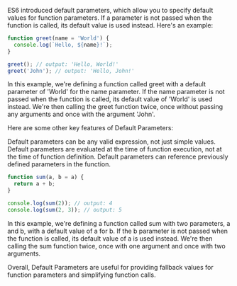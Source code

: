 ES6 introduced default parameters, which allow you to specify default values for function parameters. If a parameter is not passed when the function is called, its default value is used instead. Here's an example:

```javascript
function greet(name = 'World') {
  console.log(`Hello, ${name}!`);
}

greet(); // output: 'Hello, World!'
greet('John'); // output: 'Hello, John!'
```

In this example, we're defining a function called greet with a default parameter of 'World' for the name parameter. If the name parameter is not passed when the function is called, its default value of 'World' is used instead. We're then calling the greet function twice, once without passing any arguments and once with the argument 'John'.

Here are some other key features of Default Parameters:

Default parameters can be any valid expression, not just simple values.
Default parameters are evaluated at the time of function execution, not at the time of function definition.
Default parameters can reference previously defined parameters in the function.

```javascript
function sum(a, b = a) {
  return a + b;
}

console.log(sum(2)); // output: 4
console.log(sum(2, 3)); // output: 5
```
In this example, we're defining a function called sum with two parameters, a and b, with a default value of a for b. If the b parameter is not passed when the function is called, its default value of a is used instead. We're then calling the sum function twice, once with one argument and once with two arguments.

Overall, Default Parameters are useful for providing fallback values for function parameters and simplifying function calls.